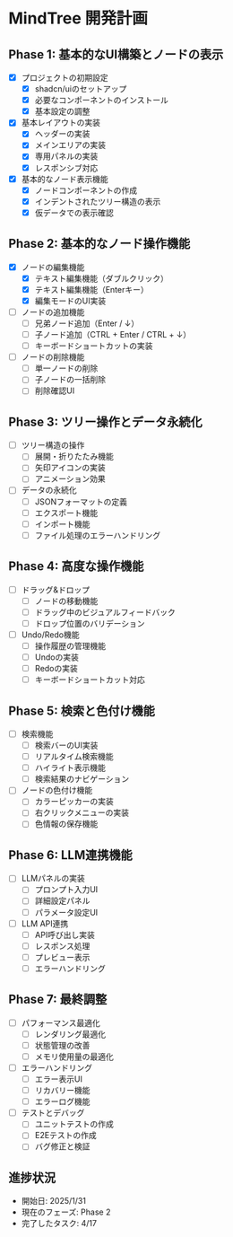 # MindTree 開発計画

## Phase 1: 基本的なUI構築とノードの表示
- [x] プロジェクトの初期設定
  - [x] shadcn/uiのセットアップ
  - [x] 必要なコンポーネントのインストール
  - [x] 基本設定の調整

- [x] 基本レイアウトの実装
  - [x] ヘッダーの実装
  - [x] メインエリアの実装
  - [x] 専用パネルの実装
  - [x] レスポンシブ対応

- [x] 基本的なノード表示機能
  - [x] ノードコンポーネントの作成
  - [x] インデントされたツリー構造の表示
  - [x] 仮データでの表示確認

## Phase 2: 基本的なノード操作機能
- [x] ノードの編集機能
  - [x] テキスト編集機能（ダブルクリック）
  - [x] テキスト編集機能（Enterキー）
  - [x] 編集モードのUI実装

- [ ] ノードの追加機能
  - [ ] 兄弟ノード追加（Enter / ↓）
  - [ ] 子ノード追加（CTRL + Enter / CTRL + ↓）
  - [ ] キーボードショートカットの実装

- [ ] ノードの削除機能
  - [ ] 単一ノードの削除
  - [ ] 子ノードの一括削除
  - [ ] 削除確認UI

## Phase 3: ツリー操作とデータ永続化
- [ ] ツリー構造の操作
  - [ ] 展開・折りたたみ機能
  - [ ] 矢印アイコンの実装
  - [ ] アニメーション効果

- [ ] データの永続化
  - [ ] JSONフォーマットの定義
  - [ ] エクスポート機能
  - [ ] インポート機能
  - [ ] ファイル処理のエラーハンドリング

## Phase 4: 高度な操作機能
- [ ] ドラッグ&ドロップ
  - [ ] ノードの移動機能
  - [ ] ドラッグ中のビジュアルフィードバック
  - [ ] ドロップ位置のバリデーション

- [ ] Undo/Redo機能
  - [ ] 操作履歴の管理機能
  - [ ] Undoの実装
  - [ ] Redoの実装
  - [ ] キーボードショートカット対応

## Phase 5: 検索と色付け機能
- [ ] 検索機能
  - [ ] 検索バーのUI実装
  - [ ] リアルタイム検索機能
  - [ ] ハイライト表示機能
  - [ ] 検索結果のナビゲーション

- [ ] ノードの色付け機能
  - [ ] カラーピッカーの実装
  - [ ] 右クリックメニューの実装
  - [ ] 色情報の保存機能

## Phase 6: LLM連携機能
- [ ] LLMパネルの実装
  - [ ] プロンプト入力UI
  - [ ] 詳細設定パネル
  - [ ] パラメータ設定UI

- [ ] LLM API連携
  - [ ] API呼び出し実装
  - [ ] レスポンス処理
  - [ ] プレビュー表示
  - [ ] エラーハンドリング

## Phase 7: 最終調整
- [ ] パフォーマンス最適化
  - [ ] レンダリング最適化
  - [ ] 状態管理の改善
  - [ ] メモリ使用量の最適化

- [ ] エラーハンドリング
  - [ ] エラー表示UI
  - [ ] リカバリー機能
  - [ ] エラーログ機能

- [ ] テストとデバッグ
  - [ ] ユニットテストの作成
  - [ ] E2Eテストの作成
  - [ ] バグ修正と検証

## 進捗状況
- 開始日: 2025/1/31
- 現在のフェーズ: Phase 2
- 完了したタスク: 4/17
